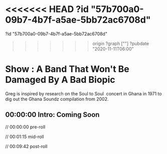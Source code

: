 <<<<<<< HEAD
?id "57b700a0-09b7-4b7f-a5ae-5bb72ac6708d"
=======
?id "57b700a0-09b7-4b7f-a5ae-5bb72ac6708d"
>>>>>>> origin
?graph [""]
?pubdate "2020-11-11T06:00"

# Show : A Band That Won't Be Damaged By A Bad Biopic

Greg is inspired by research on the Soul to Soul  concert in Ghana in 1971 to dig out the Ghana Soundz compilation from 2002.

## 00:00:00 Intro: Coming Soon

// 00:00:00 pre-roll

// 00:01:15 mid-roll

// 00:09:42 post-roll

